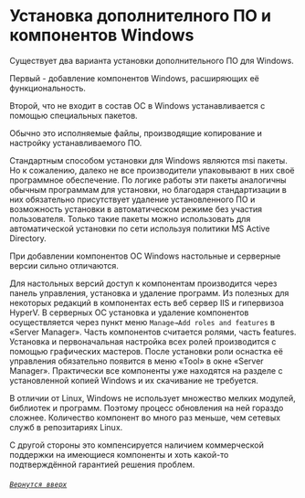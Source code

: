 # Установка дополнителного ПО и компонентов Windows

Существует два варианта установки дополнительного ПО для Windows. 

Первый - добавление компонентов Windows, расширяющих её функциональность.

Второй, что не входит в состав ОС в Windows устанавливается с помощью специальных пакетов.

Обычно это исполняемые файлы, производящие копирование и настройку устанавливаемого ПО.

Стандартным способом установки для Windows являются msi пакеты. 
Но к сожалению, далеко не все производители упаковывают в них своё программное обеспечение. 
По логике работы эти пакеты аналогичны обычным программам для установки, 
но благодаря стандартизации в них обязательно присутствует удаление установленного ПО 
и возможность установки в автоматическом режиме без участия пользователя. 
Только такие пакеты можно использовать для автоматической установки по сети используя политики MS Active Directory.

При добавлении компонентов ОС Windows настольные и серверные версии сильно отличаются. 

Для настольных версий доступ к компонентам производится через панель управления, установка и удаление программ. 
Из полезных для некоторых редакций в компонентах есть веб сервер IIS и гипервизоа HyperV. 
В серверных ОС установка и удаление компонентов осуществляется через пункт меню `Manage→Add roles and features` в «Server Manager». 
Часть компонентов считается ролями, часть features. 
Установка и первоначальная настройка всех ролей производится с помощью графических мастеров. 
После установки роли оснастка её управления обязательно появится в меню «Tool» в окне «Server Manager». 
Практически все компоненты уже находятся на разделе с установленной копией Windows и их скачивание не требуется. 

В отличии от Linux, Windows не использует множество мелких модулей, библиотек и программ. 
Поэтому процесс обновления на ней гораздо сложнее. 
Количество компонент во много раз меньше, чем сетевых служб в репозитариях Linux. 

С другой стороны это компенсируется наличием коммерческой поддержки на имеющиеся компоненты 
и хоть какой-то подтверждённой гарантией решения проблем.

###### [`Вернутся вверх`](https://github.com/Shin0kari/System-administration/blob/main/lections/Lec7.%20Installing%20additional%20software%20and%20Windows%20features.md#%D1%83%D1%81%D1%82%D0%B0%D0%BD%D0%BE%D0%B2%D0%BA%D0%B0-%D0%B4%D0%BE%D0%BF%D0%BE%D0%BB%D0%BD%D0%B8%D1%82%D0%B5%D0%BB%D0%BD%D0%BE%D0%B3%D0%BE-%D0%BF%D0%BE-%D0%B8-%D0%BA%D0%BE%D0%BC%D0%BF%D0%BE%D0%BD%D0%B5%D0%BD%D1%82%D0%BE%D0%B2-windows)
